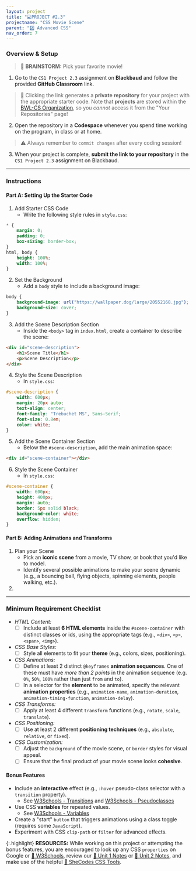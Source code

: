```yaml
---
layout: project
title: "💻PROJECT #2.3"
projectname: "CSS Movie Scene"
parent: "2️⃣ Advanced CSS"
nav_order: 7
---
```



### Overview & Setup


> 🧠 **BRAINSTORM:** Pick your favorite movie! 

<div class="setup" markdown="block">

1. Go to the `CS1 Project 2.3` assignment on **Blackbaud** and follow the provided **GitHub Classroom** link.
  > 📁 Clicking the link generates a **private repository** for your project with the appropriate starter code. Note that **projects** are stored within the [BWL-CS Organization](https://github.com/BWL-CS), so you _cannot_ access it from the "Your Repositories" page!
2. Open the repository in a **Codespace** whenever you spend time working on the program, in class or at home. 
  > ⚠️ Always remember to `commit changes` after every coding session!
3. When your project is complete, **submit the link to your repository** in the `CS1 Project 2.3` assignment on Blackbaud.

</div>

--- 

### Instructions

#### Part A: Setting Up the Starter Code

<div class="task" markdown="block">
  
1. Add Starter CSS Code
    * Write the following style rules in `style.css`:
```css
* {
    margin: 0;
    padding: 0;
    box-sizing: border-box;
}
html, body {
    height: 100%;
    width: 100%;
}
```
2. Set the Background
    * Add a `body` style to include a background image:
```css
body {
    background-image: url("https://wallpaper.dog/large/20552168.jpg");
    background-size: cover;
}
```
3. Add the Scene Description Section
    * Inside the `<body>` tag in `index.html`, create a container to describe the scene:
```html
<div id="scene-description">
    <h1>Scene Title</h1>
    <p>Scene Description</p>
</div>
```
4. Style the Scene Description
    * In `style.css`:
```css
#scene-description {
    width: 600px;
    margin: 20px auto;
    text-align: center;
    font-family: "Trebuchet MS", Sans-Serif;
    font-size: 0.8em;
    color: white;
}
```
5. Add the Scene Container Section
    * Below the `#scene-description`, add the main animation space:
```html
<div id="scene-container"></div>
```
6. Style the Scene Container
    * In `style.css`:
```css
#scene-container {
    width: 600px;
    height: 400px;
    margin: auto;
    border: 5px solid black;
    background-color: white;
    overflow: hidden;
}
```

</div>

#### Part B: Adding Animations and Transforms

<div class="task" markdown="block">

1. Plan your Scene
    * Pick an **iconic scene** from a movie, TV show, or book that you'd like to model.
    * Identify several possible animations to make your scene dynamic (e.g., a bouncing ball, flying objects, spinning elements, people walking, etc.).
2. 
</div> 

--- 

### Minimum Requirement Checklist

- _HTML Content:_
  - [ ] Include at least **6 HTML elements** inside the `#scene-container` with distinct classes or ids, using the appropriate tags (e.g., `<div>`, `<p>`, `<span>`, `<img>`).
- _CSS Base Styles:_
  - [ ] Style all elements to fit your **theme** (e.g., colors, sizes, positioning).
- _CSS Animations:_
  - [ ] Define at least 2 distinct `@keyframes` **animation sequences**. One of these must have _more than 2 points_ in the animation sequence (e.g. `0%`, `50%`, `100%` rather than just `from` and `to`).
  - [ ] In a selector for the **element** to be animated, specify the relevant **animation** **properties** (e.g., `animation-name`, `animation-duration`, `animation-timing-function`, `animation-delay`).
- _CSS Transforms:_
  - [ ] Apply at least 4 different `transform` functions (e.g., `rotate`, `scale`, `translate`).
- _CSS Positioning:_
  - [ ] Use at least 2 different **positioning techniques** (e.g., `absolute`, `relative`, or `fixed`).
- _CSS Customization:_
  - [ ] Adjust the `background` of the movie scene, or `border` styles for visual appeal.
  - [ ] Ensure that the final product of your movie scene looks **cohesive**.

#### Bonus Features
- Include an **interactive** effect (e.g., `:hover` pseudo-class selector with a `transition` property).
  - See [W3Schools - Transitions](https://www.w3schools.com/css/css3_transitions.asp) and [W3Schools - Pseudoclasses](https://www.w3schools.com/css/css_pseudo_classes.asp)
- Use CSS **variables** for repeated values.
  - See [W3Schools - Variables](https://www.w3schools.com/css/css3_variables.asp) 
- Create a "start" `button` that triggers animations using a class toggle (requires some `JavaScript`).
- Experiment with CSS `clip-path` or `filter` for advanced effects.

{:.highlight}
**RESOURCES:** While working on this project or attempting the bonus features, you are encouraged to look up any CSS `properties` on Google or [📖 W3Schools](https://www.w3schools.com/css/), review our [📓 Unit 1 Notes](https://coderina.dev/webdocs/unit01) or [📓 Unit 2 Notes](https://coderina.dev/webdocs/unit02), and make use of the helpful [🎨 SheCodes CSS Tools](https://generators.shecodes.io/). 


